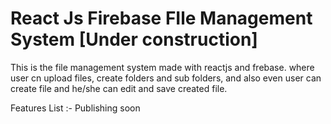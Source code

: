 # React Js Firebase FIle Management System [Under construction]

This is the file management system made with reactjs and frebase. where user cn upload files, create folders and sub folders, and also even user can create file and he/she can edit and save created file.

Features List :- Publishing soon

